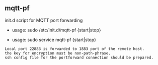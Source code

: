 ## mqtt-pf
init.d script for MQTT port forwarding 

- usage: sudo /etc/init.d/mqtt-pf {start|stop}

- usage: sudo service mqtt-pf {start|stop}

```
Local port 22883 is forwarded to 1883 port of the remote host.
the key for encryption must be non-path-phrase.
ssh config file for the portforward connection should be prepared.
```

